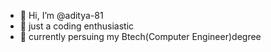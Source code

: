 - 👋 Hi, I’m @aditya-81
- 👀 just a coding enthusiastic
- 🌱 currently persuing my Btech(Computer Engineer)degree

<!---
aditya-81/aditya-81 is a ✨ special ✨ repository because its `README.md` (this file) appears on your GitHub profile.
You can click the Preview link to take a look at your changes.
--->
